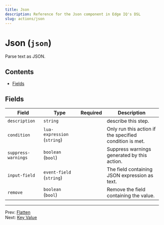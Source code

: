 ```yaml
---
title: Json
description: Reference for the Json component in Edge IQ's DSL
slug: actions/json
---
```




# Json (`json`)

Parse text as JSON.


## Contents

- [Fields](#fields)




## Fields


| Field | Type | Required | Description |
|---|---|:---:|---|
| `description` | `string` |  | describe this step. |
| `condition` | `lua-expression` (`string`) |  | Only run this action if the  specified condition is met. |
| `suppress-warnings` | `boolean` (`bool`) |  | Suppress warnings generated by this action. |
| `input-field` | `event-field` (`string`) |  | The field containing JSON expression as text. |
| `remove` | `boolean` (`bool`) |  | Remove the field containing the value. |








---
Prev: [Flatten](flatten.md)  
Next: [Key Value](key-value.md)  
